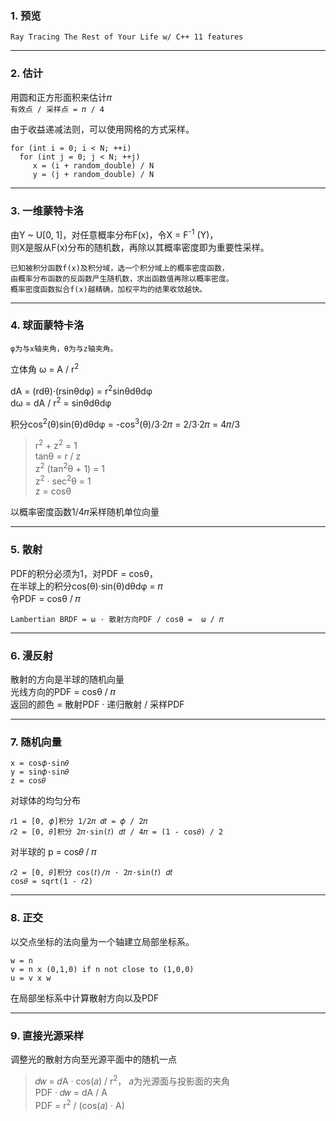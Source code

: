 ### 1. 预览

`Ray Tracing The Rest of Your Life w/ C++ 11 features`

---
### 2. 估计

用圆和正方形面积来估计𝜋 <br>
`有效点 / 采样点 = 𝜋 / 4` <br>

由于收益递减法则，可以使用网格的方式采样。
```
for (int i = 0; i < N; ++i)
  for (int j = 0; j < N; ++j)
     x = (i + random_double) / N
     y = (j + random_double) / N
```

---
### 3. 一维蒙特卡洛


由Y ~ U\[0, 1]，对任意概率分布F(x)，令X = F<sup>-1</sup> (Y)，<br>
则X是服从F(x)分布的随机数，再除以其概率密度即为重要性采样。<br>

```
已知被积分函数f(x)及积分域，选一个积分域上的概率密度函数，
由概率分布函数的反函数产生随机数，求出函数值再除以概率密度。
概率密度函数拟合f(x)越精确，加权平均的结果收敛越快。
```


---
### 4. 球面蒙特卡洛

`φ为与x轴夹角，θ为与z轴夹角。`<br>

立体角 ω = A / r<sup>2</sup><br>

dA = (rdθ)·(rsinθdφ) = r<sup>2</sup>sinθdθdφ<br>
dω = dA / r<sup>2</sup> = sinθdθdφ<br>

积分cos<sup>2</sup>(θ)sin(θ)dθdφ = -cos<sup>3</sup>(θ)/3·2𝜋 = 2/3·2𝜋 = 4𝜋/3


> r<sup>2</sup> + z<sup>2</sup> = 1<br>
> tanθ = r / z<br>
> z<sup>2</sup> (tan<sup>2</sup>θ + 1) = 1<br>
> z<sup>2</sup> · sec<sup>2</sup>θ = 1<br>
> z = cosθ<br>

以概率密度函数1/4𝜋采样随机单位向量


---
### 5. 散射

PDF的积分必须为1，对PDF = cosθ，<br>
在半球上的积分cos(θ)·sin(θ)dθdφ = 𝜋<br>
令PDF = cosθ / 𝜋<br>

`Lambertian BRDF = ω · 散射方向PDF / cosθ =  ω / 𝜋`


---
### 6. 漫反射


散射的方向是半球的随机向量<br>
光线方向的PDF = cosθ / 𝜋<br>
返回的颜色 = 散射PDF · 递归散射 / 采样PDF


---
### 7. 随机向量


```
x = cos𝜙·sin𝜃
y = sin𝜙·sin𝜃
z = cos𝜃
```

对球体的均匀分布 
```
𝑟1 = [0, 𝜙]积分 1/2𝜋 𝑑𝑡 = 𝜙 / 2𝜋
𝑟2 = [0, 𝜃]积分 2𝜋·sin(𝑡) 𝑑𝑡 / 4𝜋 = (1 - cos𝜃) / 2
```

对半球的 p = cos𝜃 / 𝜋 
```
𝑟2 = [0, 𝜃]积分 cos(𝑡)/𝜋 · 2𝜋·sin(𝑡) 𝑑𝑡
cos𝜃 = sqrt(1 - 𝑟2)
```

---
### 8. 正交

以交点坐标的法向量为一个轴建立局部坐标系。
```
w = n
v = n x (0,1,0) if n not close to (1,0,0)
u = v x w
```
在局部坐标系中计算散射方向以及PDF


---
### 9. 直接光源采样

调整光的散射方向至光源平面中的随机一点<br>

> 𝑑𝑤 = 𝑑A · cos(𝑎) / r<sup>2</sup>， 𝑎为光源面与投影面的夹角<br>
> PDF · 𝑑𝑤 = dA / A<br>
> PDF = r<sup>2</sup> / (cos(𝑎) · A)






